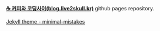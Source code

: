 [**☕ 커피와 코딩사이\(blog.live2skull.kr\)**](https://blog.live2skull.kr) github pages repository.

[Jekyll theme - minimal-mistakes](https://github.com/mmistakes/minimal-mistakes)
